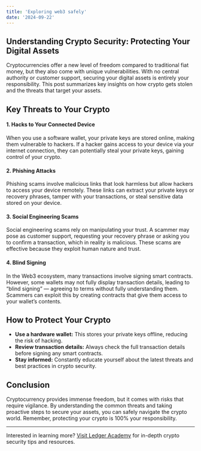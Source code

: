 ```yaml
---
title: 'Exploring web3 safely'
date: '2024-09-22'
---
```


## Understanding Crypto Security: Protecting Your Digital Assets

Cryptocurrencies offer a new level of freedom compared to traditional fiat money, but they also come with unique vulnerabilities. With no central authority or customer support, securing your digital assets is entirely your responsibility. This post summarizes key insights on how crypto gets stolen and the threats that target your assets.

## Key Threats to Your Crypto

#### 1. Hacks to Your Connected Device

When you use a software wallet, your private keys are stored online, making them vulnerable to hackers. If a hacker gains access to your device via your internet connection, they can potentially steal your private keys, gaining control of your crypto.

#### 2. Phishing Attacks

Phishing scams involve malicious links that look harmless but allow hackers to access your device remotely. These links can extract your private keys or recovery phrases, tamper with your transactions, or steal sensitive data stored on your device.

#### 3. Social Engineering Scams

Social engineering scams rely on manipulating your trust. A scammer may pose as customer support, requesting your recovery phrase or asking you to confirm a transaction, which in reality is malicious. These scams are effective because they exploit human nature and trust.

#### 4. Blind Signing

In the Web3 ecosystem, many transactions involve signing smart contracts. However, some wallets may not fully display transaction details, leading to “blind signing” — agreeing to terms without fully understanding them. Scammers can exploit this by creating contracts that give them access to your wallet’s contents.

## How to Protect Your Crypto

- **Use a hardware wallet:** This stores your private keys offline, reducing the risk of hacking.
- **Review transaction details:** Always check the full transaction details before signing any smart contracts.
- **Stay informed:** Constantly educate yourself about the latest threats and best practices in crypto security.

## Conclusion

Cryptocurrency provides immense freedom, but it comes with risks that require vigilance. By understanding the common threats and taking proactive steps to secure your assets, you can safely navigate the crypto world. Remember, protecting your crypto is 100% your responsibility.

---

Interested in learning more? [Visit Ledger Academy](https://www.ledger.com/academy) for in-depth crypto security tips and resources.
